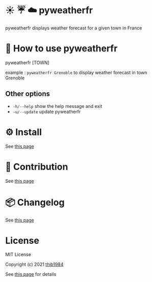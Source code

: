 # :sunny: :umbrella: :cloud: pyweatherfr

pyweatherfr displays weather forecast for a given town in France


# 🚀 How to use **pyweatherfr**

pyweatherfr \[TOWN\]

example : ``pyweatherfr Grenoble`` to display weather forecast in town Grenoble

## Other options

  - ``-h/--help``    show the help message and exit
  - ``-u/--update``  update pyweatherfr

# ⚙️ Install

See [this page](INSTALL.md)

# :construction_worker: Contribution

See [this page](CONTRIBUTING.md)

# :package: Changelog

See [this page](CHANGELOG.md)


# License

MIT License

Copyright (c) 2021 [thib1984](https://github.com/thib1984)

See [this page](LICENSE.txt) for details
